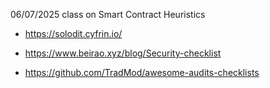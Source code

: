 06/07/2025 class on Smart Contract Heuristics

- https://solodit.cyfrin.io/

- https://www.beirao.xyz/blog/Security-checklist

- https://github.com/TradMod/awesome-audits-checklists

